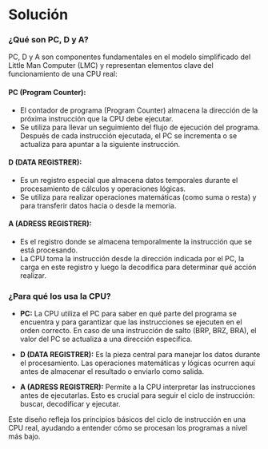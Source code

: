 # Solución

### ¿Qué son PC, D y A?

PC, D y A son componentes fundamentales en el modelo simplificado del Little Man Computer (LMC) y representan elementos clave del funcionamiento de una CPU real:

#### PC (Program Counter): 

- El contador de programa (Program Counter) almacena la dirección de la próxima instrucción que la CPU debe ejecutar.
- Se utiliza para llevar un seguimiento del flujo de ejecución del programa. Después de cada instrucción ejecutada, el PC se incrementa o se actualiza para apuntar a la siguiente instrucción.

#### D (DATA REGISTRER):

- Es un registro especial que almacena datos temporales durante el procesamiento de cálculos y operaciones lógicas.
- Se utiliza para realizar operaciones matemáticas (como suma o resta) y para transferir datos hacia o desde la memoria.

#### A (ADRESS REGISTRER):

- Es el registro donde se almacena temporalmente la instrucción que se está procesando.
- La CPU toma la instrucción desde la dirección indicada por el PC, la carga en este registro y luego la decodifica para determinar qué acción realizar.

### ¿Para qué los usa la CPU?

- **PC:** La CPU utiliza el PC para saber en qué parte del programa se encuentra y para garantizar que las instrucciones se ejecuten en el orden correcto. En caso de una instrucción de salto (BRP, BRZ, BRA), el valor del PC se actualiza a una dirección específica.

- **D (DATA REGISTRER):** Es la pieza central para manejar los datos durante el procesamiento. Las operaciones matemáticas y lógicas ocurren aquí antes de almacenar el resultado o enviarlo como salida.

- **A (ADRESS REGISTRER):** Permite a la CPU interpretar las instrucciones antes de ejecutarlas. Esto es crucial para seguir el ciclo de instrucción: buscar, decodificar y ejecutar.

Este diseño refleja los principios básicos del ciclo de instrucción en una CPU real, ayudando a entender cómo se procesan los programas a nivel más bajo.